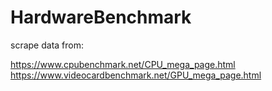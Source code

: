 # HardwareBenchmark

scrape data from: 

https://www.cpubenchmark.net/CPU_mega_page.html
https://www.videocardbenchmark.net/GPU_mega_page.html

